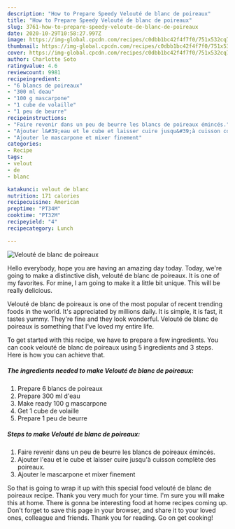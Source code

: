 ```yaml
---
description: "How to Prepare Speedy Velouté de blanc de poireaux"
title: "How to Prepare Speedy Velouté de blanc de poireaux"
slug: 3761-how-to-prepare-speedy-veloute-de-blanc-de-poireaux
date: 2020-10-29T10:58:27.997Z
image: https://img-global.cpcdn.com/recipes/c0dbb1bc42f4f7f0/751x532cq70/veloute-de-blanc-de-poireaux-photo-principale-de-la-recette.jpg
thumbnail: https://img-global.cpcdn.com/recipes/c0dbb1bc42f4f7f0/751x532cq70/veloute-de-blanc-de-poireaux-photo-principale-de-la-recette.jpg
cover: https://img-global.cpcdn.com/recipes/c0dbb1bc42f4f7f0/751x532cq70/veloute-de-blanc-de-poireaux-photo-principale-de-la-recette.jpg
author: Charlotte Soto
ratingvalue: 4.6
reviewcount: 9981
recipeingredient:
- "6 blancs de poireaux"
- "300 ml deau"
- "100 g mascarpone"
- "1 cube de volaille"
- "1 peu de beurre"
recipeinstructions:
- "Faire revenir dans un peu de beurre les blancs de poireaux émincés."
- "Ajouter l&#39;eau et le cube et laisser cuire jusqu&#39;à cuisson complète des poireaux."
- "Ajouter le mascarpone et mixer finement"
categories:
- Recipe
tags:
- velout
- de
- blanc

katakunci: velout de blanc 
nutrition: 171 calories
recipecuisine: American
preptime: "PT34M"
cooktime: "PT32M"
recipeyield: "4"
recipecategory: Lunch

---
```



![Velouté de blanc de poireaux](https://img-global.cpcdn.com/recipes/c0dbb1bc42f4f7f0/751x532cq70/veloute-de-blanc-de-poireaux-photo-principale-de-la-recette.jpg)

Hello everybody, hope you are having an amazing day today. Today, we're going to make a distinctive dish, velouté de blanc de poireaux. It is one of my favorites. For mine, I am going to make it a little bit unique. This will be really delicious.



Velouté de blanc de poireaux is one of the most popular of recent trending foods in the world. It's appreciated by millions daily. It is simple, it is fast, it tastes yummy. They're fine and they look wonderful. Velouté de blanc de poireaux is something that I've loved my entire life.


To get started with this recipe, we have to prepare a few ingredients. You can cook velouté de blanc de poireaux using 5 ingredients and 3 steps. Here is how you can achieve that.

<!--inarticleads1-->

##### The ingredients needed to make Velouté de blanc de poireaux:

1. Prepare 6 blancs de poireaux
1. Prepare 300 ml d&#39;eau
1. Make ready 100 g mascarpone
1. Get 1 cube de volaille
1. Prepare 1 peu de beurre




<!--inarticleads2-->

##### Steps to make Velouté de blanc de poireaux:

1. Faire revenir dans un peu de beurre les blancs de poireaux émincés.
1. Ajouter l&#39;eau et le cube et laisser cuire jusqu&#39;à cuisson complète des poireaux.
1. Ajouter le mascarpone et mixer finement




So that is going to wrap it up with this special food velouté de blanc de poireaux recipe. Thank you very much for your time. I'm sure you will make this at home. There is gonna be interesting food at home recipes coming up. Don't forget to save this page in your browser, and share it to your loved ones, colleague and friends. Thank you for reading. Go on get cooking!
